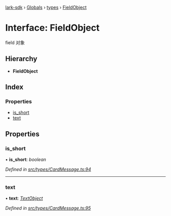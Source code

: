 [lark-sdk](../README.md) › [Globals](../globals.md) › [types](../modules/types.md) › [FieldObject](types.fieldobject.md)

# Interface: FieldObject

field 对象

## Hierarchy

* **FieldObject**

## Index

### Properties

* [is_short](types.fieldobject.md#is_short)
* [text](types.fieldobject.md#text)

## Properties

###  is_short

• **is_short**: *boolean*

*Defined in [src/types/CardMessage.ts:94](https://github.com/TbhT/lark-sdk/blob/5ecb791/src/types/CardMessage.ts#L94)*

___

###  text

• **text**: *[TextObject](../modules/types.md#textobject)*

*Defined in [src/types/CardMessage.ts:95](https://github.com/TbhT/lark-sdk/blob/5ecb791/src/types/CardMessage.ts#L95)*
